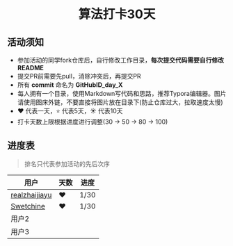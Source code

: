 <h1 align="center">
    算法打卡30天
</h1>


## 活动须知

- 参加活动的同学fork仓库后，自行修改工作目录，**每次提交代码需要自行修改README**
- 提交PR前需要先pull，消除冲突后，再提交PR
- 所有 **commit** 命名为 **GitHubID_day_X**
- 每人拥有一个目录，使用Markdown写代码和思路，推荐Typora编辑器。图片请使用图床外链，不要直接将图片放在目录下(防止仓库过大，拉取速度太慢)
- :heart: 代表一天，:star: 代表5天，:sunny: 代表10天
- 打卡天数上限根据进度进行调整(30 -> 50 -> 80 -> 100)

## 进度表

> 排名只代表参加活动的先后次序

| 用户                                              | 天数    | 进度 |
| ------------------------------------------------- | ------- | ---- |
| [realzhaijiayu](https://github.com/realzhaijiayu) | :heart: | 1/30 |
| [Swetchine](https://github.com/Swetchine)         | :heart: | 1/30 |
| 用户2                                             |         |      |
| 用户3                                             |         |      |

